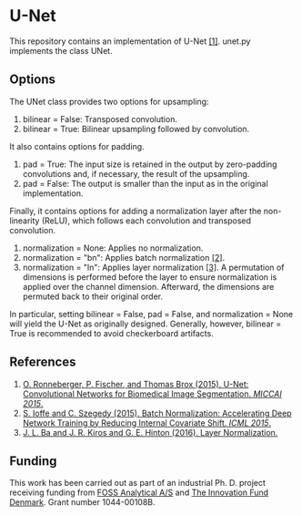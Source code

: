 # U-Net
This repository contains an implementation of U-Net [[1]](#references). unet.py implements the class UNet.

## Options
The UNet class provides two options for upsampling:
1. bilinear = False: Transposed convolution.
2. bilinear = True: Bilinear upsampling followed by convolution.

It also contains options for padding.
1. pad = True: The input size is retained in the output by zero-padding convolutions and, if necessary, the result of the upsampling.
2. pad = False: The output is smaller than the input as in the original implementation.

Finally, it contains options for adding a normalization layer after the non-linearity (ReLU), which follows each convolution and transposed convolution.
1. normalization = None: Applies no normalization.
2. normalization = "bn": Applies batch normalization [[2]](#references).
3. normalization = "ln": Applies layer normalization [[3]](#references). A permutation of dimensions is performed before the layer to ensure normalization is applied over the channel dimension. Afterward, the dimensions are permuted back to their original order.

In particular, setting bilinear = False, pad = False, and normalization = None will yield the U-Net as originally designed. Generally, however, bilinear = True is recommended to avoid checkerboard artifacts.

## References

1. [O. Ronneberger, P. Fischer, and Thomas Brox (2015). U-Net: Convolutional Networks for Biomedical Image Segmentation. *MICCAI 2015*.](https://arxiv.org/abs/1505.04597)
2. [S. Ioffe and C. Szegedy (2015). Batch Normalization: Accelerating Deep Network Training by Reducing Internal Covariate Shift. *ICML 2015*.](https://arxiv.org/abs/1502.03167)
3. [J. L. Ba and J. R. Kiros and G. E. Hinton (2016). Layer Normalization.](https://arxiv.org/abs/1607.06450)

## Funding
This work has been carried out as part of an industrial Ph. D. project receiving funding from [FOSS Analytical A/S](https://www.fossanalytics.com/) and [The Innovation Fund Denmark](https://innovationsfonden.dk/en). Grant number 1044-00108B.